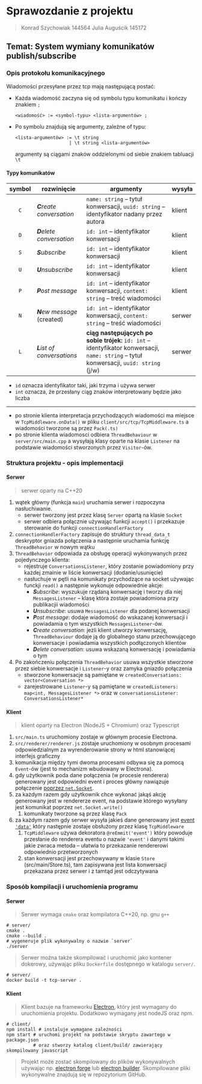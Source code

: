 # Sprawozdanie z projektu

> Konrad Szychowiak 144564
> Julia Auguścik 145172

## Temat: System wymiany komunikatów publish/subscribe

### Opis protokołu komunikacyjnego

Wiadomości przesyłane przez tcp mają następującą postać:

* Każda wiadomość zaczyna się od symbolu typu komunikatu i kończy znakiem `;`
    ```
    <wiadomość> := <symbol-typu> <lista-argumentów> ;
    ```

* Po symbolu znajdują się argumenty, zależne of typu:
  ```
  <lista-argumentów> := \t string 
                      | \t string <lista-argumentów>
    ```
  argumenty są ciągami znaków oddzielonymi od siebie znakiem tabluacji `\t`

#### Typy komunikatów

| symbol | rozwinięcie                 | argumenty                                                                                                                               | wysyła |
|:------:|-----------------------------|-----------------------------------------------------------------------------------------------------------------------------------------|--------|
|  `C`   | _**C**reate conversation_   | `name: string` – tytuł konwersacji, `uuid: string` – identyfikator nadany przez autora                                                  | klient |
|  `D`   | _**D**elete conversation_   | `id: int` – identyfikator konwersacji                                                                                                   | klient |
|  `S`   | _**S**ubscribe_             | `id: int` – identyfikator konwersacji                                                                                                   | klient |
|  `U`   | _**U**nsubscribe_           | `id: int` – identyfikator konwersacji                                                                                                   | klient |
|  `P`   | _**P**ost message_          | `id: int` – identyfikator konwersacji, `content: string` – treść wiadomości                                                             | klient |
|  `N`   | _**N**ew message_ (created) | `id: int` – identyfikator konwersacji, `content: string` – treść wiadomości                                                             | serwer |
|  `L`   | _**L**ist of conversations_ | **ciąg następujących po sobie trójek:** `id: int` – identyfikator konwersacji, `name: string` – tytuł konwersacji, `uuid: string` (j/w) | serwer |

* `id` oznacza identyfikator taki, jaki trzyma i używa serwer
* `int` oznacza, że przesłany ciąg znaków interpretowany będzie jako liczba

---

* po stronie klienta interpretacja przychodzących wiadomości ma miejsce w `TcpMiddleware.onData()` w pliku `client/src/tcp/TcpMiddleware.ts` a wiadomości tworzone są przez `Pack(.ts)`
* po stronie klienta wiadomosci odbiera `ThreadBehaviour` w `server/src/main.cpp` a wysyłają klasy oparte na klasie `Listener` na podstawie wiadomości stworzonych przez `Visitor`-ów.

### Struktura projektu - opis implementacji

#### Serwer

> serwer oparty na C++20

1. wątek główny (funkcja `main`) uruchamia serwer i rozpoczyna nasłuchiwanie.
   + serwer tworzony jest przez klasę `Server` opartą na klasie `Socket`
   + serwer odbiera połącznie używając funkcji `accept()` i przekazuje sterowanie do funkcji `connectionHandlerFactory`
2. `connectionHandlerFactory` zapisuje do struktury `thread_data_t` deskryptor gniazda połączenia a następnie uruchamia funkcję `ThreadBehavior` w nowym wątku
3. `ThreadBehavior` odpowiada za obsługę operacji wykonywanych przez pojedynczego klienta:
   + rejestruje `ConversationsListener`, który zostanie powiadomiony przy każdej zmainie w liście konwersacji (dodanie/usunięcie)
   + nasłuchuje w pętli na komunikaty przychodzące na socket używając funckji `read()` a następnie wykonuje odpowiednie akcje:
     - _**S**ubscribe_: wyszukuje rządaną konwersację i tworzy dla niej `MessagesListener` – klasę która zostaje powiadomiona przy publikacjii wiadomości
     - _**U**nsubscribe_: usuwa `MessagesListener` dla podanej konwersacji 
     - _**P**ost message_: dodaje wiadomość do wskazanej konwersacji i powiadamia o tym wszystkich `MessagesListener`-ów.
     - _**C**reate conversation_: jeżli klient utworzy konwersację, `ThreadBehaviour` dodaje ją do globalnego stanu przechowującego konwersacje i powiadamia wszystkich podłączonych klientów
     - _**D**elete conversation_: usuwa wskazaną konwersację i powiadamia o tym
4. Po zakończeniu połączenia `ThreadBehavior` usuwa wszystkie stworzone przez siebie konwersacje i `Listener`-y oraz zamyka gniazdo połączenia
   + stworzone konwersacje są pamiętane w `createdConversations: vector<Conversation *>`
   + zarejestrowane `Listener`-y są pamiętane w `createdListeners: map<int, MessagesListener *>` oraz w `conversationsListener: ConversationsListener*`
  
#### Klient
> klient oparty na Electron (NodeJS + Chromium) oraz Typescript

1. `src/main.ts` uruchomiony zostaje w głównym procesie Electrona.
2. `src/renderer/renderer.js` zostaje uruchomiony w osobnym procesami odpowiedzialnym za wyrenderowanie strony w html stanowiącej interfejs graficzny
3. komunikacja między tymi dwoma procesami odbywa się za pomocą `Event`-ów (jest to mechanizm wbudowany w Electrona).
4. gdy użytkownik poda dane połączenia (w procesie renderera) generowany jest odpowiedni event i proces główny nawiązuje połączenie [poprzez `net.Socket`](https://nodejs.org/api/net.html#class-netsocket).
5. za każdym razem gdy użytkownik chce wykonać jakąś akcję generowany jest w rendererze event, na podstawie którego wysyłany jest komunikat poprzez `net.Socket.write()`
   1. komunikaty tworzone są przez klasę `Pack`
6. za każdym razem gdy serwer wysyła jakieś dane
generowany jest [event `'data'`](https://nodejs.org/api/net.html#event-data)
który następnie zostaje obsłużony przez klasę `TcpMiddleware`
   1. `TcpMiddleware` używa dekoratora `@reEmmit('event')` który powoduje przesłanie do renderera eventu o nazwie
   `'event'` i danymi takimi jakie zwraca metoda – ułatwia to przekazanie rendererowi odpowiednio przetworzonych
   2. stan konwersacji jest przechowywany w klasie `Store` (src/main/Store.ts), tam zapisywana jest lista konwersacji przekazana przez serwer i z tamtąd jest odczytywana

### Sposób kompilacji i uruchomienia programu

#### Serwer
> Serwer wymaga `cmake` oraz kompilatora C++20, np. gnu `g++`

```shell
# server/
cmake . 
cmake --build .
# wygeneruje plik wykonywalny o nazwie `server`
./server
```

> Serwer można także skompilować i uruchomić jako kontener dokerowy, 
> używając pliku `Dockerfile` dostępnego w katalogu `server/`.

```shell
# server/
docker build -t tcp-server .
```

#### Klient
> Klient bazuje na frameworku [Electron](https://www.electronjs.org/docs/latest/tutorial/quick-start),
> który jest wymagany do uruchomienia projektu.
> Dodatkowo wymagany jest nodeJS oraz npm.

```shell
# client/
npm install # instaluje wymagane zależności
npm start # uruchomi projekt na podstawie skryptu zawartego w package.json
          # oraz stworzy katalog client/build/ zawierający skompilowany javascript
```

> Projekt może zostać skompilowany do plików wykonywalnych 
> używając np. [electron forge](https://www.electronforge.io/) lub [electron builder](https://www.electron.build/).
> Skompilowane pliki wykonywalne znajdują się w repozytorium GitHub.
